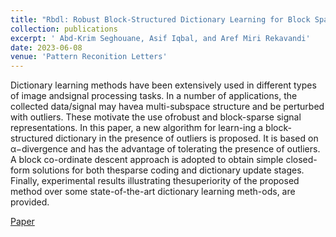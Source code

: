 ```yaml
---
title: "Rbdl: Robust Block-Structured Dictionary Learning for Block Sparse Representation"
collection: publications
excerpt: ' Abd-Krim Seghouane, Asif Iqbal, and Aref Miri Rekavandi'
date: 2023-06-08
venue: 'Pattern Reconition Letters'
---
```

Dictionary learning methods have been extensively used in different types of image andsignal processing tasks.  In a number of applications, the collected data/signal may havea  multi-subspace  structure  and  be  perturbed  with  outliers.   These  motivate  the  use  ofrobust and block-sparse signal representations.  In this paper, a new algorithm for learn-ing a block-structured dictionary in the presence of outliers is proposed.  It is based on α−divergence and has the advantage of tolerating the presence of outliers.  A block co-ordinate descent approach is adopted to obtain simple closed-form solutions for both thesparse coding and dictionary update stages.  Finally, experimental results illustrating thesuperiority of the proposed method over some state-of-the-art dictionary learning meth-ods, are provided. 

[Paper](https://www.sciencedirect.com/science/article/pii/S0167865523001885)
